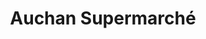 ---
title: "Auchan Supermarché"
url: /herouville-saint-clair/auchan-supermarche/
shop: supermarché
---